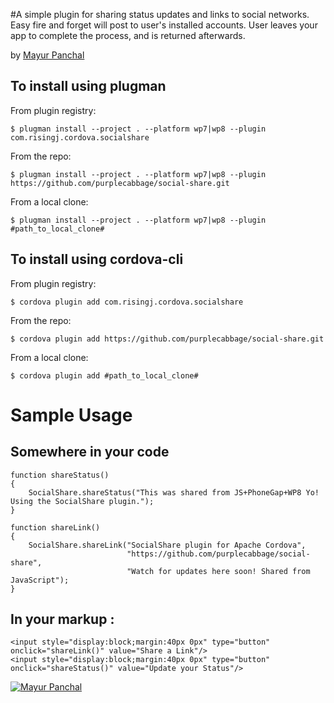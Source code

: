 #A simple plugin for sharing status updates and links to social networks.  Easy fire and forget will post to user's installed accounts.  User leaves your app to complete the process, and is returned afterwards.

by [Mayur Panchal](http://www.excellentwebworld.com)

To install using plugman
---
    
From plugin registry:
    
    $ plugman install --project . --platform wp7|wp8 --plugin com.risingj.cordova.socialshare

From the repo:
    
    $ plugman install --project . --platform wp7|wp8 --plugin https://github.com/purplecabbage/social-share.git

From a local clone:
    
    $ plugman install --project . --platform wp7|wp8 --plugin #path_to_local_clone#

To install using cordova-cli
---

From plugin registry:

    $ cordova plugin add com.risingj.cordova.socialshare

From the repo:

    $ cordova plugin add https://github.com/purplecabbage/social-share.git

From a local clone:

    $ cordova plugin add #path_to_local_clone#      

Sample Usage 
===

Somewhere in your code 
---

    function shareStatus()
    {
        SocialShare.shareStatus("This was shared from JS+PhoneGap+WP8 Yo! Using the SocialShare plugin.");
    }

    function shareLink()
    {
        SocialShare.shareLink("SocialShare plugin for Apache Cordova",
                              "https://github.com/purplecabbage/social-share",
                              "Watch for updates here soon! Shared from JavaScript");
    }


In your markup :
---

    <input style="display:block;margin:40px 0px" type="button" onclick="shareLink()" value="Share a Link"/>
    <input style="display:block;margin:40px 0px" type="button" onclick="shareStatus()" value="Update your Status"/>
	
[![Mayur Panchal](http://excellentwebworld.com/wp-content/uploads/2013/07/logo.png)](http://www.excellentwebworld.com/ "Blogging")
